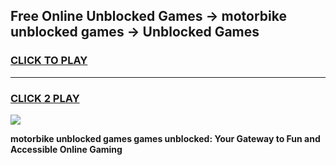 
## Free Online Unblocked Games → motorbike unblocked games → Unblocked Games
<h3>
<a href="https://premium.freeplayer.one?title=motorbike_unblocked_games&ref=21F">CLICK TO PLAY</a></h3>
<hr>

<h3>
<a href="https://premium.freeplayer.one?title=motorbike_unblocked_games&ref=21F">CLICK 2 PLAY</a>
  
</h3>

<a href="https://premium.freeplayer.one?title=motorbike_unblocked_games&ref=21F/"><img src="https://clearcache.store/games.png"></a>


**motorbike unblocked games games unblocked: Your Gateway to Fun and Accessible Online Gaming**
